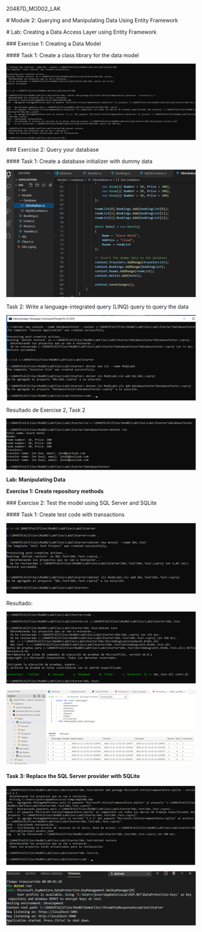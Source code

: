 20487D_MOD02_LAK

\# Module 2: Querying and Manipulating Data Using Entity Framework

\# Lab: Creating a Data Access Layer using Entity Framework

 

 

\### Exercise 1: Creating a Data Model

\#### Task 1: Create a class library for the data model

 

![img](clip_image002.png)

\### Exercise 2: Query your database

 

\#### Task 1: Create a database initializer with dummy data

![img](clip_image004.png)

 

Task 2: Write a language-integrated query (LINQ) query to query the data

 

![img](clip_image006.png)

 

Resultado de Exercise 2,  Task 2

![img](clip_image008.png)

 

**Lab: Manipulating Data**

**Exercise 1: Create repository methods**

 

\### Exercise 2: Test the model using SQL Server and SQLite

 

\#### Task 1: Create test code with transactions

![img](clip_image010.png)

 

Resultado:

![img](clip_image012.png)

![img](clip_image014.png)

 

#### Task 3: Replace the SQL Server provider with SQLite

 

![img](clip_image016.png)

 

![img](clip_image018.png)

 

 

 

 